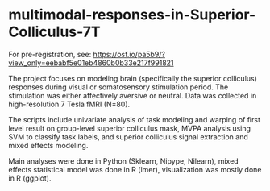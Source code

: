 # multimodal-responses-in-Superior-Colliculus-7T

For pre-registration, see: https://osf.io/pa5b9/?view_only=eebabf5e01eb4860b0b33e217f991821

The project focuses on modeling brain (specifically the superior colliculus) responses during visual or somatosensory stimulation period. The stimulation was either affectively aversive or neutral. Data was collected in high-resolution 7 Tesla fMRI (N=80). 

The scripts include univariate analysis of task modeling and warping of first level result on group-level superior colliculus mask, MVPA analysis using SVM to classify task labels, and superior colliculus signal extraction and mixed effects modeling.

Main analyses were done in Python (Sklearn, Nipype, Nilearn), mixed effects statistical model was done in R (lmer), visualization was mostly done in R (ggplot). 
